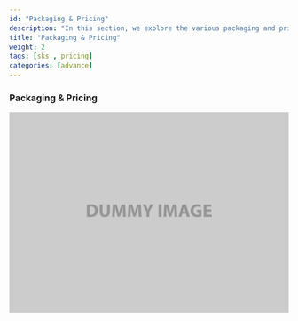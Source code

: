 ```yaml
---
id: "Packaging & Pricing"
description: "In this section, we explore the various packaging and pricing strategies for containerized applications, focusing on how they can optimize resource usage and cost-effectiveness in modern IT environments."
title: "Packaging & Pricing"
weight: 2
tags: [sks , pricing]
categories: [advance]
---
```


### **Packaging & Pricing**

![image](image-1.png)
